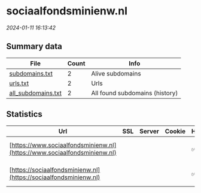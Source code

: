 # sociaalfondsminienw.nl
*2024-01-11 16:13:42*
## Summary data
| File       | Count | Info |
|------------|-------|------|
|[subdomains.txt](/data/sociaalfondsminienw.nl/subdomains.txt)|2|Alive subdomains|
|[urls.txt](/data/sociaalfondsminienw.nl/urls.txt)|2|Urls|
|[all_subdomains.txt](/data/sociaalfondsminienw.nl/all_subdomains.txt)|2|All found subdomains (history)|
## Statistics
| Url | SSL | Server | Cookie | HSTS | CSP | XFO | XXP | RP | Tech |Title |
|------------|-------|------|------|------|------|------|------|------|------|------|
|[https://www.sociaalfondsminienw.nl](https://www.sociaalfondsminienw.nl)| || |:white_check_mark: | |:white_check_mark: |:white_check_mark: |:white_check_mark: |HSTS Microsoft A...|Object moved|
|[https://sociaalfondsminienw.nl](https://sociaalfondsminienw.nl)| || |:white_check_mark: | |:white_check_mark: |:white_check_mark: |:white_check_mark: |HSTS Microsoft A...|Object moved|
